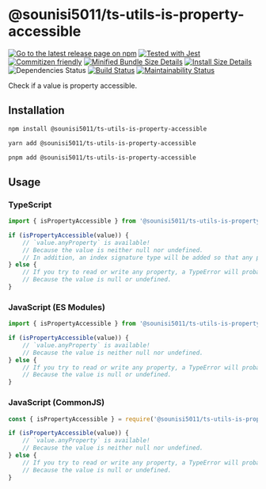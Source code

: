 # @sounisi5011/ts-utils-is-property-accessible

[![Go to the latest release page on npm](https://img.shields.io/npm/v/@sounisi5011/ts-utils-is-property-accessible.svg)](https://www.npmjs.com/package/@sounisi5011/ts-utils-is-property-accessible)
[![Tested with Jest](https://img.shields.io/badge/tested_with-jest-99424f.svg)](https://github.com/facebook/jest)
[![Commitizen friendly](https://img.shields.io/badge/commitizen-friendly-brightgreen.svg)](http://commitizen.github.io/cz-cli/)
[![Minified Bundle Size Details](https://img.shields.io/bundlephobia/min/@sounisi5011/ts-utils-is-property-accessible)](https://bundlephobia.com/result?p=%40sounisi5011%2Fts-utils-is-property-accessible)
[![Install Size Details](https://packagephobia.com/badge?p=%40sounisi5011%2Fts-utils-is-property-accessible)](https://packagephobia.com/result?p=%40sounisi5011%2Fts-utils-is-property-accessible)
![Dependencies Status](https://img.shields.io/librariesio/release/npm/@sounisi5011/ts-utils-is-property-accessible)
[![Build Status](https://github.com/sounisi5011/npm-packages/actions/workflows/ci.yaml/badge.svg)](https://github.com/sounisi5011/npm-packages/actions/workflows/ci.yaml)
[![Maintainability Status](https://api.codeclimate.com/v1/badges/26495b68302f7ff963c3/maintainability)](https://codeclimate.com/github/sounisi5011/npm-packages/maintainability)

Check if a value is property accessible.

## Installation

```sh
npm install @sounisi5011/ts-utils-is-property-accessible
```

```sh
yarn add @sounisi5011/ts-utils-is-property-accessible
```

```sh
pnpm add @sounisi5011/ts-utils-is-property-accessible
```

## Usage

### TypeScript

```ts
import { isPropertyAccessible } from '@sounisi5011/ts-utils-is-property-accessible';

if (isPropertyAccessible(value)) {
    // `value.anyProperty` is available!
    // Because the value is neither null nor undefined.
    // In addition, an index signature type will be added so that any property can be read.
} else {
    // If you try to read or write any property, a TypeError will probably be thrown.
    // Because the value is null or undefined.
}
```

### JavaScript (ES Modules)

```js
import { isPropertyAccessible } from '@sounisi5011/ts-utils-is-property-accessible';

if (isPropertyAccessible(value)) {
    // `value.anyProperty` is available!
    // Because the value is neither null nor undefined.
} else {
    // If you try to read or write any property, a TypeError will probably be thrown.
    // Because the value is null or undefined.
}
```

### JavaScript (CommonJS)

```js
const { isPropertyAccessible } = require('@sounisi5011/ts-utils-is-property-accessible');

if (isPropertyAccessible(value)) {
    // `value.anyProperty` is available!
    // Because the value is neither null nor undefined.
} else {
    // If you try to read or write any property, a TypeError will probably be thrown.
    // Because the value is null or undefined.
}
```
